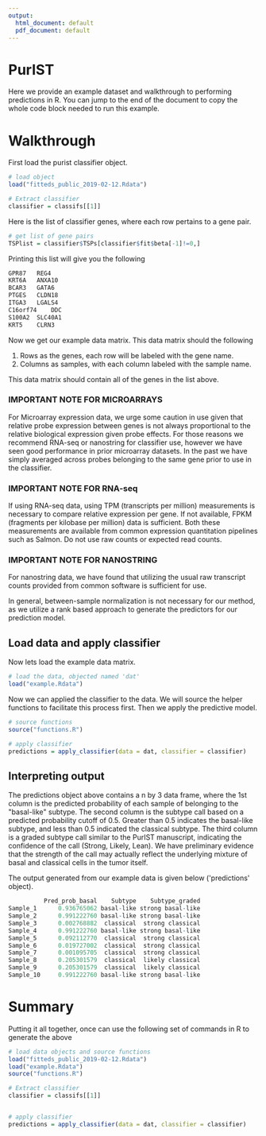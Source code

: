 ```yaml
---
output:
  html_document: default
  pdf_document: default
---
```

# PurIST

Here we provide an example dataset and walkthrough to performing predictions in R.  You can jump to the end of the document to copy the whole code block needed to run this example. 

# Walkthrough
First load the purist classifier object.

```R
# load object
load("fitteds_public_2019-02-12.Rdata")

# Extract classifier 
classifier = classifs[[1]]
```

Here is the list of classifier genes, where each row pertains to a gene pair.  

```R
# get list of gene pairs
TSPlist = classifier$TSPs[classifier$fit$beta[-1]!=0,]

```

Printing this list will give you the following

```R
GPR87	REG4
KRT6A	ANXA10
BCAR3	GATA6
PTGES	CLDN18
ITGA3	LGALS4
C16orf74	DDC
S100A2	SLC40A1
KRT5	CLRN3
```

Now we get our example data matrix.  This data matrix should the following

1.  Rows as the genes, each row will be labeled with the gene name. 
2.  Columns as samples, with each column labeled with the sample name.  

This data matrix should contain all of the genes in the list above.  

### IMPORTANT NOTE FOR MICROARRAYS  

For Microarray expression data, we urge some caution in use given that relative probe expression between genes is not always proportional to the relative biological expression given probe effects.   For those reasons we recommend RNA-seq or nanostring for classifier use, however we have seen good performance in prior microarray datasets.   In the past we have simply averaged across probes belonging to the same gene prior to use in the classifier.  

### IMPORTANT NOTE FOR RNA-seq  

If using RNA-seq data, using TPM (transcripts per million) measurements is necessary to compare relative expression per gene.  If not available, FPKM (fragments per kilobase per million) data is sufficient.  Both these measurements are available from common expression quantitation pipelines such as Salmon. Do not use raw counts or expected read counts.  

### IMPORTANT NOTE FOR NANOSTRING  

For nanostring data, we have found that utilizing the usual raw transcript counts provided from common software is sufficient for use. 


In general, between-sample normalization is not necessary for our method, as we utilize a rank based approach to generate the predictors for our prediction model.  

## Load data and apply classifier

Now lets load the example data matrix. 

```R
# load the data, objected named 'dat'
load("example.Rdata")
```

Now we can applied the classifier to the data.  We will source the helper functions to facilitate this process first.  Then we apply the predictive model.  

```R
# source functions
source("functions.R")

# apply classifier
predictions = apply_classifier(data = dat, classifier = classifier)
```

## Interpreting output 

The predictions object above contains a n by 3 data frame, where the 1st column is the predicted probability of each sample  of belonging to the "basal-like" subtype.  The second column is the subtype call based on a predicted probability cutoff of 0.5.  Greater than 0.5 indicates the basal-like subtype, and less than 0.5 indicated the classical subtype.  The third column is a graded subtype call similar to the PurIST manuscript, indicating the confidence of the call (Strong, Likely, Lean).  We have preliminary evidence that the strength of the call may actually reflect the underlying mixture of basal and classical cells in the tumor itself.  

The output generated from our example data is given below ('predictions' object).  


```R
          Pred_prob_basal    Subtype    Subtype_graded
Sample_1      0.936765062 basal-like strong basal-like
Sample_2      0.991222760 basal-like strong basal-like
Sample_3      0.002768882  classical  strong classical
Sample_4      0.991222760 basal-like strong basal-like
Sample_5      0.092112770  classical  strong classical
Sample_6      0.019727002  classical  strong classical
Sample_7      0.001095705  classical  strong classical
Sample_8      0.205301579  classical  likely classical
Sample_9      0.205301579  classical  likely classical
Sample_10     0.991222760 basal-like strong basal-like
```

# Summary

Putting it all together, once can use the following set of commands in R to generate the above

```R
# load data objects and source functions
load("fitteds_public_2019-02-12.Rdata")
load("example.Rdata")
source("functions.R")

# Extract classifier 
classifier = classifs[[1]]


# apply classifier 
predictions = apply_classifier(data = dat, classifier = classifier)
```
